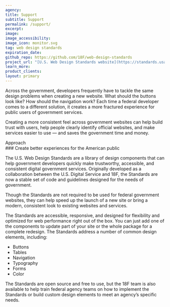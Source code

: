 ```yaml
---
agency:
title: Support
subtitle: Support
permalink: /support/
excerpt:
image:
image_accessibility:
image_icon: monitor.svg
tag: web design standards
expiration_date:
github_repo: https://github.com/18F/web-design-standards
project_url: "[U.S. Web Design Standards website](https://standards.usa.gov/)"
learn_more:
product_clients:
layout: primary
---
```


Across the government, developers frequently have to tackle the same
design problems when creating a new website. What should the buttons
look like? How should the navigation work? Each time a federal developer
comes to a different solution, it creates a more fractured experience
for public users of government services.

Creating a more consistent feel across government websites can help
build trust with users, help people clearly identify official websites,
and make services easier to use — and saves the government time and
money.

<div class="small-caps">Approach</div>
### Create better experiences for the American public

The U.S. Web Design Standards are a library of design components that
can help government developers quickly make trustworthy, accessible, and
consistent digital government services. Originally developed as a
collaboration between the U.S. Digital Service and 18F, the Standards
are now a stable set of code and guidelines designed for the needs of
government.

Though the Standards are not required to be used for federal government
websites, they can help speed up the launch of a new site or bring a
modern, consistent look to existing websites and services.

The Standards are accessible, responsive, and designed for flexibility
and optimized for web performance right out of the box. You can just add
one of the components to update part of your site or the whole package
for a complete redesign. The Standards address a number of common design
elements, including:

-   Buttons
-   Tables
-   Navigation
-   Typography
-   Forms
-   Color

The Standards are open source and free to use, but the 18F team is also
available to help train federal agency teams on how to implement the
Standards or build custom design elements to meet an agency’s specific
needs.
